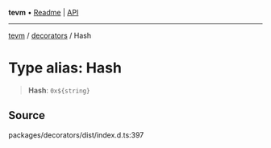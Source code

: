 **tevm** • [Readme](../../README.md) \| [API](../../modules.md)

***

[tevm](../../README.md) / [decorators](../README.md) / Hash

# Type alias: Hash

> **Hash**: ```0x${string}```

## Source

packages/decorators/dist/index.d.ts:397
